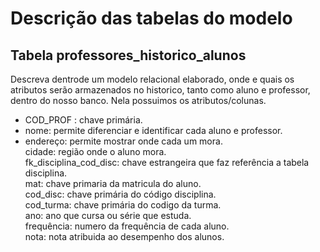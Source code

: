 # Descrição das tabelas do modelo
<h2> Tabela professores_historico_alunos </h2>
Descreva dentrode um modelo relacional elaborado, onde e quais os atributos serão armazenados no historico, tanto como aluno e professor, dentro do nosso banco. Nela possuimos os atributos/colunas. 
<ul><li>
    COD_PROF : chave primária.</li>
    <li>nome: permite diferenciar e identificar cada aluno e professor.</li>
    <li>endereço: permite mostrar onde cada um mora.</br>
    cidade: região onde o aluno mora.</br>
    fk_disciplina_cod_disc: chave estrangeira que faz referência a tabela disciplina.</br>
    mat: chave primaria da matricula do aluno.</br>
    cod_disc: chave primária do código disciplina.</br>
    cod_turma: chave primária do codigo da turma.</br>
    ano: ano que cursa ou série que estuda.</br>
    frequência: numero da frequência de cada aluno.</br>
    nota: nota atribuida ao desempenho dos alunos.</br>
    </li></ul>
